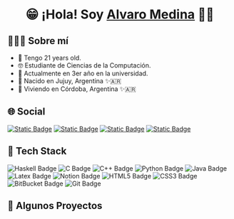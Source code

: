 <h1 align="center"> 😁 ¡Hola! Soy <a href="https://alvaro-mediina.github.io/Portfolio">Alvaro Medina</a> 👋🏽</h1> 

<h2>🙋🏽‍♂️ Sobre mí</h2>
<ul>
 <li>🥳 Tengo 21 years old.</li>
 <li>🤓 Estudiante de Ciencias de la Computación.</li>
 <li>📖 Actualmente en 3er año en la universidad.</li>
 <li>🌵 Nacido en Jujuy, Argentina ✨🇦🇷 </li>
 <li>📌 Viviendo en Córdoba, Argentina ✨🇦🇷 </li>
</ul>

<h2>🌐 Social</h2>
<div>
  <a href="https://alvaro-mediina.github.io/Portfolio/">
  <img alt="Static Badge" src="https://img.shields.io/badge/Portfolio-%20%2327AE60?style=for-the-badge&logo=buffer&color=black"></a> 
  <a href="mailto:alvaro.mediina2003@gmail.com">
    <img alt="Static Badge" src="https://img.shields.io/badge/Gmail-%23E5E8E8?style=for-the-badge&logo=gmail&logoColor=red"></a>
  <a href="https://www.linkedin.com/in/alvaro-santiago-medina-658688283/">
    <img alt="Static Badge" src="https://img.shields.io/badge/LinkedIn-%232874A6?style=for-the-badge&logo=linkedin&logoColor=hsl"></a>
  <a href="https://www.instagram.com/alvaro.mediina/">
  <img alt="Static Badge" src="https://img.shields.io/badge/Instagram-%23E5E8E8?style=for-the-badge&logo=instagram&logoColor=hsl"></a>
</div>

<h2>🔧 Tech Stack</h2>
<div>
  <img alt="Haskell Badge" src="https://img.shields.io/badge/Haskell-%237D3C98?style=flat-square&logo=haskell">
  <img alt="C Badge" src="https://img.shields.io/badge/Language-0064C8?style=flat-square&logo=c&logoColor=white">
  <img alt="C++ Badge" src="https://img.shields.io/badge/Language-%233498DB?style=flat-square&logo=C%2B%2B">
  <img alt="Python Badge" src="https://img.shields.io/badge/Python-%23F1C40F?style=flat-square&logo=Python">
  <img alt="Java Badge" src="https://img.shields.io/badge/Java-%23CB4335?style=flat-square&logo=java">
  <img alt="Latex Badge" src="https://img.shields.io/badge/Latex-%23229954?style=flat-square&logo=latex">
  <img alt="Notion Badge" src="https://img.shields.io/badge/Notion-grey?style=flat-square&logo=notion">
  <img alt="HTML5 Badge" src="https://img.shields.io/badge/-HTML5-E34F26?style=flat-square&logo=html5&logoColor=white">
  <img alt="CSS3 Badge" src="https://img.shields.io/badge/-CSS3-1572B6?style=flat-square&logo=css3">
  <img alt="BitBucket Badge" src="https://img.shields.io/badge/-BitBucket-darkblue?style=flat-square&logo=bitbucket">
  <img alt="Git Badge" src="https://img.shields.io/badge/-Git-17202A?style=flat-square&logo=git">
</div>

<h2>🚀 Algunos Proyectos</h2>


